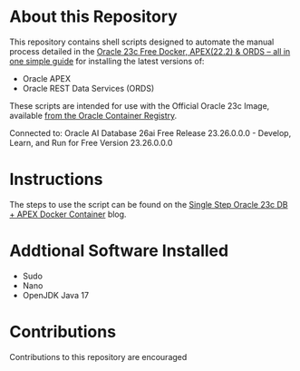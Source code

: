 # About this Repository
This repository contains shell scripts designed to automate the manual process detailed in the [Oracle 23c Free Docker, APEX(22.2) & ORDS – all in one simple guide](https://pretius.com/blog/oracle-apex-docker-ords/) for installing the latest versions of:

- Oracle APEX 
- Oracle REST Data Services (ORDS)

These scripts are intended for use with the Official Oracle 23c Image, available [from the Oracle Container Registry](https://container-registry.oracle.com/).



Connected to:
Oracle AI Database 26ai Free Release 23.26.0.0.0 - Develop, Learn, and Run for Free
Version 23.26.0.0.0

# Instructions
The steps to use the script can be found on the [Single Step Oracle 23c DB + APEX Docker Container](https://mattmulvaney.hashnode.dev/single-step-oracle-23c-db-apex-docker-container) blog.

# Addtional Software Installed

- Sudo
- Nano
- OpenJDK Java 17

# Contributions
Contributions to this repository are encouraged

